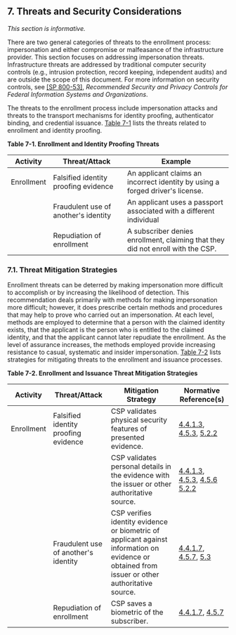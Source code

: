 <a name="sec7"></a>

<div class="breaker"></div>

## 7. Threats and Security Considerations

_This section is informative._

There are two general categories of threats to the enrollment process: impersonation and either compromise or malfeasance of the infrastructure provider. This section focuses on addressing impersonation threats. Infrastructure threats are addressed by traditional computer security controls (e.g., intrusion protection, record keeping, independent audits) and are outside the scope of this document. For more information on security controls, see [[SP 800-53]](#SP800-53), *Recommended Security and Privacy Controls for Federal Information Systems and Organizations*.

The threats to the enrollment process include impersonation attacks and threats to the transport mechanisms for identity proofing, authenticator binding, and credential issuance. [Table 7-1](#63aSec7-Table1) lists the threats related to enrollment and identity proofing.

<a name="63aSec7-Table1"></a>

<div class="text-center" markdown="1">

**Table 7-1.  Enrollment and Identity Proofing Threats**

</div>



|**Activity**   |     **Threat/Attack**  | **Example** |
|---------------|------------------------|------------------|
|Enrollment | Falsified identity proofing evidence | An applicant claims an incorrect identity by using a forged driver's license.|
| | Fraudulent use of another's identity | An applicant uses a passport associated with a different individual
| | Repudiation of enrollment | A subscriber denies enrollment, claiming that they did not enroll with the CSP.|


### 7.1. Threat Mitigation Strategies

Enrollment threats can be deterred by making impersonation more difficult to accomplish or by increasing the likelihood of detection. This recommendation deals primarily with methods for making impersonation more difficult; however, it does prescribe certain methods and procedures that may help to prove who carried out an impersonation. At each level, methods are employed to determine that a person with the claimed identity exists, that the applicant is the person who is entitled to the claimed identity, and that the applicant cannot later repudiate the enrollment. As the level of assurance increases, the methods employed provide increasing resistance to casual, systematic and
insider impersonation. [Table 7-2](#63aSec7-Table2) lists strategies for mitigating threats
to the enrollment and issuance processes.

<a name="63aSec7-Table2"></a>

<div class="text-center" markdown="1">

**Table 7-2.  Enrollment and Issuance Threat Mitigation Strategies**

</div>


| **Activity** | **Threat/Attack** | **Mitigation Strategy** |**Normative Reference(s)**|
|--------------|-------------------|-------------------------|------------------------|
| Enrollment | Falsified identity proofing evidence | CSP validates physical security features of presented evidence.|[4.4.1.3](#4-4-1-3), [4.5.3](#4-5-3), [5.2.2](#evidence_validation)|
| | | CSP validates personal details in the evidence with the issuer or other authoritative source.|[4.4.1.3](#4-4-1-3), [4.5.3](#4-5-3), [4.5.6](#4-5-6) [5.2.2](#evidence_validation)|
| | Fraudulent use of another's identity | CSP verifies identity evidence or biometric of applicant against information on evidence or obtained from issuer or other authoritative source.|[4.4.1.7](#4-4-1-7), [4.5.7](#4-5-7), [5.3](#verify)|
| | Repudiation of enrollment | CSP saves a biometric of the subscriber. |[4.4.1.7](#4-4-1-7), [4.5.7](#4-5-7)
